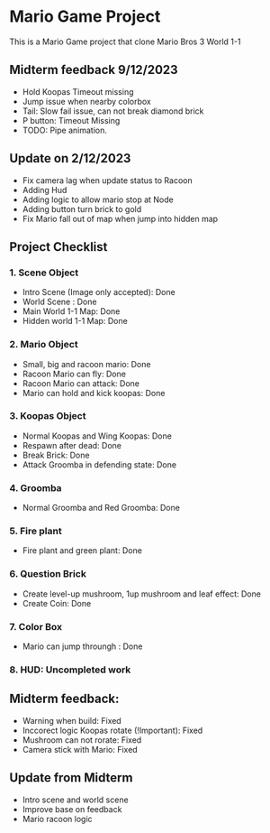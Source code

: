 
# Mario Game Project

This is a Mario Game project that clone Mario Bros 3 World 1-1

## Midterm feedback 9/12/2023
- Hold Koopas Timeout missing
- Jump issue when nearby colorbox
- Tail: Slow fail issue, can not break diamond brick
- P button: Timeout Missing
- TODO: Pipe animation. 

## Update on 2/12/2023
- Fix camera lag when update status to Racoon
- Adding Hud
- Adding logic to allow mario stop at Node
- Adding button turn brick to gold
- Fix Mario fall out of map when jump into hidden map

## Project Checklist
### 1. Scene Object
- Intro Scene (Image only accepted): Done
- World Scene : Done
- Main World 1-1 Map: Done
- Hidden world 1-1 Map: Done
### 2. Mario Object
- Small, big and racoon mario: Done
- Racoon Mario can fly: Done
- Racoon Mario can attack: Done
- Mario can hold and kick koopas: Done

### 3. Koopas Object
- Normal Koopas and Wing Koopas: Done
- Respawn after dead: Done
- Break Brick: Done
- Attack Groomba in defending state: Done

### 4. Groomba
- Normal Groomba and Red Groomba: Done

### 5. Fire plant
- Fire plant and green plant: Done

### 6. Question Brick
- Create level-up mushroom, 1up mushroom and leaf effect: Done
- Create Coin: Done

### 7. Color Box
- Mario can jump throungh : Done

### 8. HUD: Uncompleted work


## Midterm feedback:
- Warning when build: Fixed
- Inccorect logic Koopas rotate (!Important): Fixed
- Mushroom can not rorate: Fixed
- Camera stick with Mario: Fixed


## Update from Midterm
- Intro scene and world scene
- Improve base on feedback
- Mario racoon logic
